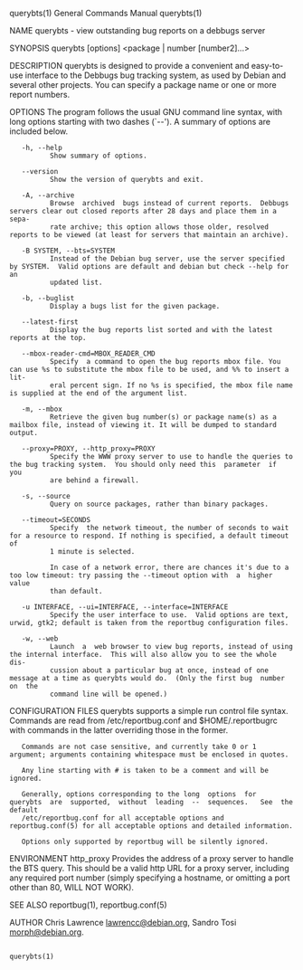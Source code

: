 querybts(1)                                                   General Commands Manual                                                  querybts(1)

NAME
       querybts - view outstanding bug reports on a debbugs server

SYNOPSIS
       querybts [options] <package | number [number2]...>

DESCRIPTION
       querybts  is  designed  to provide a convenient and easy-to-use interface to the Debbugs bug tracking system, as used by Debian and several
       other projects.  You can specify a package name or one or more report numbers.

OPTIONS
       The program follows the usual GNU command line syntax, with long options starting with  two  dashes  (`--').   A  summary  of  options  are
       included below.

       -h, --help
              Show summary of options.

       --version
              Show the version of querybts and exit.

       -A, --archive
              Browse  archived  bugs instead of current reports.  Debbugs servers clear out closed reports after 28 days and place them in a sepa‐
              rate archive; this option allows those older, resolved reports to be viewed (at least for servers that maintain an archive).

       -B SYSTEM, --bts=SYSTEM
              Instead of the Debian bug server, use the server specified by SYSTEM.  Valid options are default and debian but check --help for  an
              updated list.

       -b, --buglist
              Display a bugs list for the given package.

       --latest-first
              Display the bug reports list sorted and with the latest reports at the top.

       --mbox-reader-cmd=MBOX_READER_CMD
              Specify  a command to open the bug reports mbox file. You can use %s to substitute the mbox file to be used, and %% to insert a lit‐
              eral percent sign. If no %s is specified, the mbox file name is supplied at the end of the argument list.

       -m, --mbox
              Retrieve the given bug number(s) or package name(s) as a mailbox file, instead of viewing it. It will be dumped to standard output.

       --proxy=PROXY, --http_proxy=PROXY
              Specify the WWW proxy server to use to handle the queries to the bug tracking system.  You should only need this  parameter  if  you
              are behind a firewall.

       -s, --source
              Query on source packages, rather than binary packages.

       --timeout=SECONDS
              Specify  the network timeout, the number of seconds to wait for a resource to respond. If nothing is specified, a default timeout of
              1 minute is selected.

              In case of a network error, there are chances it's due to a too low timeout: try passing the --timeout option with  a  higher  value
              than default.

       -u INTERFACE, --ui=INTERFACE, --interface=INTERFACE
              Specify the user interface to use.  Valid options are text, urwid, gtk2; default is taken from the reportbug configuration files.

       -w, --web
              Launch  a  web browser to view bug reports, instead of using the internal interface.  This will also allow you to see the whole dis‐
              cussion about a particular bug at once, instead of one message at a time as querybts would do.  (Only the first bug  number  on  the
              command line will be opened.)

CONFIGURATION FILES
       querybts supports a simple run control file syntax.  Commands are read from /etc/reportbug.conf and $HOME/.reportbugrc with commands in the
       latter overriding those in the former.

       Commands are not case sensitive, and currently take 0 or 1 argument; arguments containing whitespace must be enclosed in quotes.

       Any line starting with # is taken to be a comment and will be ignored.

       Generally, options corresponding to the long  options  for  querybts  are  supported,  without  leading  --  sequences.   See  the  default
       /etc/reportbug.conf for all acceptable options and reportbug.conf(5) for all acceptable options and detailed information.

       Options only supported by reportbug will be silently ignored.

ENVIRONMENT
       http_proxy
              Provides  the  address of a proxy server to handle the BTS query.  This should be a valid http URL for a proxy server, including any
              required port number (simply specifying a hostname, or omitting a port other than 80, WILL NOT WORK).

SEE ALSO
       reportbug(1), reportbug.conf(5)

AUTHOR
       Chris Lawrence <lawrencc@debian.org>, Sandro Tosi <morph@debian.org>.

                                                                                                                                       querybts(1)
